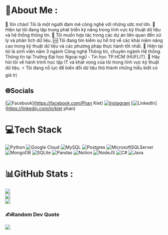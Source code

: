 # 💫About Me :
👋 Xin chào! Tôi là một người đam mê công nghệ với những ước mơ lớn.
🚀 Hiện tại tôi đang tập trung phát triển kỹ năng trong lĩnh vực kỹ thuật dữ liệu và hệ thống thông tin.
👥 Tôi muốn hợp tác trong các dự án liên quan đến xử lý và phân tích dữ liệu.
🆘 Tôi đang tìm kiếm sự hỗ trợ về các khái niệm nâng cao trong kỹ thuật dữ liệu và các phương pháp thực hành tốt nhất.
🌱 Hiện tại tôi là sinh viên năm 3 ngành Công nghệ Thông tin, chuyên ngành Hệ thống Thông tin tại Trường Đại học Ngoại ngữ - Tin học TP.HCM (HUFLIT).
💬 Hãy hỏi tôi về hành trình học tập IT và khát vọng của tôi trong lĩnh vực kỹ thuật dữ liệu.
⚡ Tôi đang nỗ lực để biến đổi dữ liệu thô thành những hiểu biết có giá trị

## 🌐Socials
[![Facebook](https://img.shields.io/badge/Facebook-%231877F2.svg?logo=Facebook&logoColor=white)](https://facebook.com/Phan Kiet) [![Instagram](https://img.shields.io/badge/Instagram-%23E4405F.svg?logo=Instagram&logoColor=white)](https://instagram.com/ph.kiet_) [![LinkedIn](https://img.shields.io/badge/LinkedIn-%230077B5.svg?logo=linkedin&logoColor=white)](https://linkedin.com/in/kiet phan) 

# 💻Tech Stack
![Python](https://img.shields.io/badge/python-3670A0?style=for-the-badge&logo=python&logoColor=ffdd54) ![Google Cloud](https://img.shields.io/badge/Google%20Cloud-%234285F4.svg?style=for-the-badge&logo=google-cloud&logoColor=white) ![MySQL](https://img.shields.io/badge/mysql-%2300f.svg?style=for-the-badge&logo=mysql&logoColor=white) ![Postgres](https://img.shields.io/badge/postgres-%23316192.svg?style=for-the-badge&logo=postgresql&logoColor=white) ![MicrosoftSQLServer](https://img.shields.io/badge/Microsoft%20SQL%20Sever-CC2927?style=for-the-badge&logo=microsoft%20sql%20server&logoColor=white) ![MongoDB](https://img.shields.io/badge/MongoDB-%234ea94b.svg?style=for-the-badge&logo=mongodb&logoColor=white) ![SQLite](https://img.shields.io/badge/sqlite-%2307405e.svg?style=for-the-badge&logo=sqlite&logoColor=white) ![Pandas](https://img.shields.io/badge/pandas-%23150458.svg?style=for-the-badge&logo=pandas&logoColor=white) ![Notion](https://img.shields.io/badge/Notion-%23000000.svg?style=for-the-badge&logo=notion&logoColor=white) ![NodeJS](https://img.shields.io/badge/node.js-6DA55F?style=for-the-badge&logo=node.js&logoColor=white) ![C#](https://img.shields.io/badge/c%23-%23239120.svg?style=for-the-badge&logo=c-sharp&logoColor=white) ![Java](https://img.shields.io/badge/java-%23ED8B00.svg?style=for-the-badge&logo=java&logoColor=white)
# 📊GitHub Stats :
![](https://github-readme-stats.vercel.app/api?username=pKietDE&theme=radical&hide_border=false&include_all_commits=false&count_private=false)<br/>
![](https://github-readme-streak-stats.herokuapp.com/?user=pKietDE&theme=radical&hide_border=false)<br/>
![](https://github-readme-stats.vercel.app/api/top-langs/?username=pKietDE&theme=radical&hide_border=false&include_all_commits=false&count_private=false&layout=compact)

### ✍️Random Dev Quote
![](https://quotes-github-readme.vercel.app/api?type=horizontal&theme=tokyonight)

